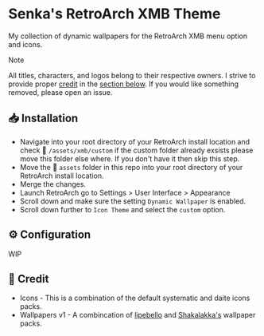 # Senka's RetroArch XMB Theme
My collection of dynamic wallpapers for the RetroArch XMB menu option and icons.

> [!NOTE]
> All titles, characters, and logos belong to their respective owners. I strive to provide proper [credit](#💜-Credit) in the [section below](#💜-Credit). If you would like something removed, please open an issue.

## 📥 Installation
- Navigate into your root directory of your RetroArch install location and check 📂 `/assets/xmb/custom` if the custom folder already exsists please move this folder else where. If you don't have it then skip this step.
- Move the 📂 `assets` folder in this repo into your root directory of your RetroArch install location.
- Merge the changes.
- Launch RetroArch go to Settings > User Interface > Appearance
- Scroll down and make sure the setting `Dynamic Wallpaper` is enabled.
- Scroll down further to `Icon Theme` and select the `custom` option.

## ⚙️ Configuration

WIP

## 💜 Credit
- Icons - This is a combination of the default systematic and daite icons packs.
- Wallpapers v1 - A combincation of [lipebello](https://github.com/lipebello/Retroarch-XMB-Retrorama-Theme) and [Shakalakka's](https://archive.org/details/shakalakka-dynamic-wallpapers) wallpaper packs.